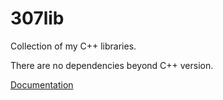 # 307lib
Collection of my C++ libraries.

There are no dependencies beyond C++ version.

[Documentation](https://radj307.github.io/307lib/html/index.html)
